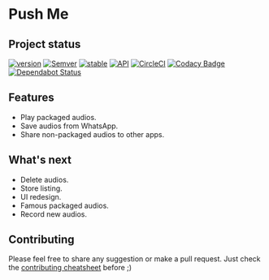 # Push Me

## Project status
[![version](https://img.shields.io/badge/version-1.1.0-brightgreen.svg)]()
[![Semver](https://img.shields.io/badge/SemVer-v2.0.0-green.svg)](http://semver.org/spec/v2.0.0.html)
[![stable](https://img.shields.io/badge/stability-experimental-green.svg)](https://nodejs.org/api/documentation.html#documentation_stability_index)
[![API](https://img.shields.io/badge/API-19%2B-brightgreen.svg?style=flat)](https://android-arsenal.com/api?level=19)
[![CircleCI](https://circleci.com/gh/barriosnahuel/push-me.svg?style=svg)](https://circleci.com/gh/barriosnahuel/push-me)
[![Codacy Badge](https://api.codacy.com/project/badge/Grade/50c7ef07a05e47419c084c64dd460c9a)](https://www.codacy.com/app/barrios.nahuel/push-me?utm_source=github.com&amp;utm_medium=referral&amp;utm_content=barriosnahuel/push-me&amp;utm_campaign=Badge_Grade)
[![Dependabot Status](https://api.dependabot.com/badges/status?host=github&repo=barriosnahuel/push-me)](https://dependabot.com)

## Features
- Play packaged audios.
- Save audios from WhatsApp.
- Share non-packaged audios to other apps.

## What's next
- Delete audios.
- Store listing.
- UI redesign.
- Famous packaged audios.
- Record new audios.

## Contributing
Please feel free to share any suggestion or make a pull request. Just check the [contributing cheatsheet](CONTRIBUTING.md) before ;)